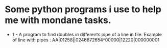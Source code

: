 # Some python programs i use to help me with mondane tasks.

- 1 - A program to find doubles in differents pipe of a line in file. Example of line with pipes : AA|01258||0246872654^00000|12220|000000001
